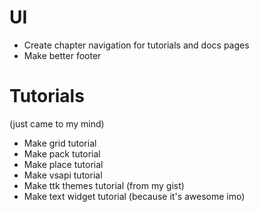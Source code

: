 # UI

- Create chapter navigation for tutorials and docs pages
- Make better footer


# Tutorials
(just came to my mind)

- Make grid tutorial
- Make pack tutorial
- Make place tutorial
- Make vsapi tutorial
- Make ttk themes tutorial (from my gist)
- Make text widget tutorial (because it's awesome imo)
